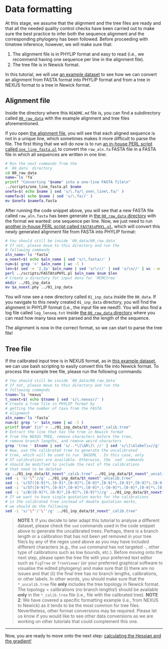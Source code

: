 # Data formatting

At this stage, we assume that the alignment and the tree files are ready and that all the needed quality control checks have been carried out to make sure the best practice to infer both the sequence alignment and the corresponding phylogeny has been followed. Before proceeding with timetree inference, however, we will make sure that:

1. The alignment file is in PHYLIP format and easy to read (i.e., we recommend having one sequence per line in the alignment file).
2. The tree file is in Newick format.

In this tutorial, we will use [an example dataset](00_raw_data) to see how we can convert an alignment from FASTA format into PHYLIP format and from a tree in NEXUS format to a tree in Newick format.

## Alignment file

Inside the directory where this `README.md` file is, you can find a subdirectory called [`00_raw_data`](00_raw_data) with the example alignment and tree files aforementioned.

If you open [the alignment file](00_raw_data/raw_aln.fa), you will see that each aligned sequence is not in a unique line, which sometimes makes it more difficult to parse the file. The first thing that we will do now is to run [an in-house PERL script called `one_line_fasta.pl`](scripts/one_line_fasta.pl) to convert the `raw_aln.fa` FASTA file in a FASTA file in which all sequences are written in one line:

```sh
# Run the next commands from the 
# `00_data` directory
cd 00_raw_data
name=`ls *fa`
printf "Converting "$name" into a one-line FASTA file\n"
../scripts/one_line_fasta.pl $name
onefa=$( echo $name | sed 's/\.fa/\_one\_line\.fa/' )
namefa=$( echo $name | sed 's/\.fa//' )
mv $onefa $namefa.fasta
```

After running the code snippet above, you will see that a new FASTA file called `raw_aln.fasta` has been generate in [the `00_raw_data` directory](00_raw_data) with the format we wanted: one sequence per line. Now, we just need to run [another in-house PERL script called `FASTAtoPHYL.pl`](scripts/FASTAtoPHYL.pl), which will convert this newly generated alignment file from FASTA into PHYLIP format:

```sh
# You should still be inside `00_data/00_raw_data`
# If not, please move to this directory and run the
# following commands
aln_name=`ls *fasta`
a_noext=$( echo $aln_name | sed 's/\.fasta//' )
num=$( grep '>' $aln_name | wc -l )
len=$( sed -n '2,2p' $aln_name | sed 's/\r//' | sed 's/\n//' | wc --m )
perl ../scripts/FASTAtoPHYL.pl $aln_name $num $len 
# Create a directory for input data for `MCMCtree`
mkdir ../01_inp_data
mv $a_noext.phy ../01_inp_data
```

You will now see a new directory called `01_inp_data` inside the `00_data`. If you navigate to this newly created `01_inp_data` directory, you will find the alignment in PHYLIP format (i.e., the input file we need!). You will also find a log file called `log_lenseq.txt` inside [the `00_raw_data` directory](00_raw_data) where you can read how many taxa were parsed and the length of the sequence.

The alignment is now in the correct format, so we can start to parse the tree file!

## Tree file

If the calibrated input tree is in NEXUS format, as in [this example dataset](00_raw_data/tree_ML.nexus), we can use bash scripting to easily convert this file into Newick format. To process the example tree file, please run the following commands:

```sh
# You should still be inside `00_data/00_raw_data`
# If not, please move to this directory and run the
# following commands
tname=`ls *nexus`
t_noext=$( echo $tname | sed 's/\.nexus//' )
# Create a tree file in PHYLIP format by 
# getting the number of taxa from the FASTA
# alignment
aln_name=`ls *fasta`
num=$( grep '>' $aln_name | wc -l )
printf $num" 1\n" > ../01_inp_data/$t_noext"_calib.tree"
# Extract the line that has the tree in Newick format
# from the NEXUS TREE, remove characters before the tree,
# remove branch lengths, and remove weird characters
grep 'tree ' $tname | sed 's/..*\[\&R\]\ //' | sed 's/\[\&label\=//g' | sed 's/\]//g' | sed 's/\:[0-9]\.[0-9]*//g' | sed 's/\:[0-9]//g' | sed 's/\:[0-9]*\.[0-9]*e-[0-9]*//g' | sed 's/\:[0-9]e-[0-9]*//g' | sed 's/E-[0-9]*//g' >> ../01_inp_data/$t_noext"_calib.tree"
# Now, use the calibrated tree to generate the uncalibrated
# tree, which will be used to run `BASEML`. In this case, only
# ST calibrations are available. Otherwise, the `sed` commands
# should be modified to include the rest of the calibrations
# that need to be deleted
cp ../01_inp_data/$t_noext"_calib.tree" ../01_inp_data/$t_noext"_uncalib.tree"
sed -i 's/'\"'//g' ../01_inp_data/$t_noext"_uncalib.tree"
sed -i 's/ST([0-9]*\.[0-9]*,[0-9]*\.[0-9]*,[0-9]*\.[0-9]*,[0-9]*\.[0-9]*)//g' ../01_inp_data/$t_noext"_uncalib.tree"
sed -i 's/ST([0-9]*\.[0-9]*,[0-9]*\.[0-9]*,\-[0-9]*\.[0-9]*,[0-9]*\.[0-9]*)//g' ../01_inp_data/$t_noext"_uncalib.tree"
sed -i 's/B([0-9]*\.[0-9]*,[0-9]*\.[0-9]*)//g' ../01_inp_data/$t_noext"_uncalib.tree"
# If we want to have single quotation marks for the calibrations
# in the calibrated tree instead of double quotation marks, 
# we should do the following
sed -i 's/'\"'/'\''/g' ../01_inp_data/$t_noext"_calib.tree" 
```

> **NOTE 1**: If you decide to later adapt this tutorial to analyse a different dataset, please check the `sed` commands used in the code snippet above to generate the uncalibrated trees. Perhaps, there is a branch length or a calibration that has not been yet removed in your tree file/s by any of the regex used above as you may have included different characters (e.g., the `sed` command has not targeted `-`, other type of calibrations such as low bounds, etc.). Before moving onto the next step, please open the tree file with your preferred text editor such as `FigTree` or `TreeViewer` (or your preferred graphical software to visualise the edited phylogeny) and make sure that (i) there are no issues and that (ii) the final tree has no branch lengths, calibrations, or other labels. In other words, you should make sure that the `*_uncalib.tree` file **only** includes the tree topology in Newick format. The topology + calibrations (no branch lengths!) should be available **only** in the `*_calib.tree` file (i.e., file with the calibrated tree).
> **NOTE 2**: We have covered a specific formatting example (i.e., from NEXUS to Newick) as it tends to be the most common for tree files. Nevertheless, other format conversions may be required. Please let us know if you would like to see other data conversions as we are working on other tutorials that could complement this one.

---

Now, you are ready to move onto the next step: [calculating the Hessian and the gradient!](../01_analyses/01_Hessian)
